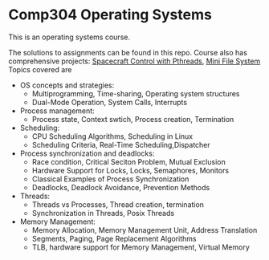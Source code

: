 # Comp304 Operating Systems
This is an operating systems course.

The solutions to assignments can be found in this repo.
Course also has comprehensive projects: [Spacecraft Control with Pthreads](https://github.com/iremddemir/spacecraft_scheduling), [Mini File System](https://github.com/iremddemir/mini_filesystem)
Topics covered are 
* OS concepts and strategies: 
  * Multiprogramming, Time-sharing, Operating system structures 
  * Dual-Mode Operation, System Calls, Interrupts
* Process management:
  * Process state, Context swtich, Process creation, Termination 
* Scheduling:
  * CPU Scheduling Algorithms, Scheduling in Linux
  * Scheduling Criteria, Real-Time Scheduling,Dispatcher 
* Process synchronization and deadlocks:
  * Race condition, Critical Seciton Problem, Mutual Exclusion
  * Hardware Support for Locks, Locks, Semaphores, Monitors
  * Classical Examples of Process Synchronization
  * Deadlocks, Deadlock Avoidance, Prevention Methods 
* Threads:
  * Threads vs Processes, Thread creation, termination
  * Synchronization in Threads, Posix Threads
* Memory Management:
  * Memory Allocation, Memory Management Unit, Address Translation
  * Segments, Paging, Page Replacement Algorithms
  * TLB, hardware support for Memory Management, Virtual Memory


